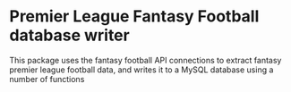 # Premier League Fantasy Football database writer 

This package uses the fantasy football API connections to extract fantasy premier league football data, and writes it to a MySQL database using a number of functions